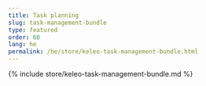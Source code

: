 ```yaml
---
title: Task planning
slug: task-management-bundle
type: featured
order: 60
lang: he
permalink: /he/store/keleo-task-management-bundle.html
---
```


{% include store/keleo-task-management-bundle.md %}

